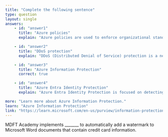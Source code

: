 ```yaml
---
title: "Complete the following sentence"
type: question
layout: single
answers:
    - id: "answer1"
      title: "Azure policies"
      explain: "Azure policies are used to enforce organizational standards and assess compliance across your Azure resources. They cannot add watermarks to documents or protect sensitive information within documents."

    - id: "answer2"
      title: "DDoS protection"
      explain: "DDoS (Distributed Denial of Service) protection is a network security service that protects Azure resources from DDoS attacks. It has no capability to add watermarks to documents or protect document content."

    - id: "answer3"
      title: "Azure Information Protection"
      correct: true

    - id: "answer4"
      title: "Azure Entra Identity Protection"
      explain: "Azure Entra Identity Protection is focused on detecting and remediating identity-based risks. It does not provide document protection or watermarking capabilities."

more: "Learn more about Azure Information Protection."
learn: "Azure Information Protection"
link: "https://learn.microsoft.com/en-us/purview/information-protection"
---
```


MDFT Academy implements _______ to automatically add a watermark to Microsoft Word documents that contain credit card information.